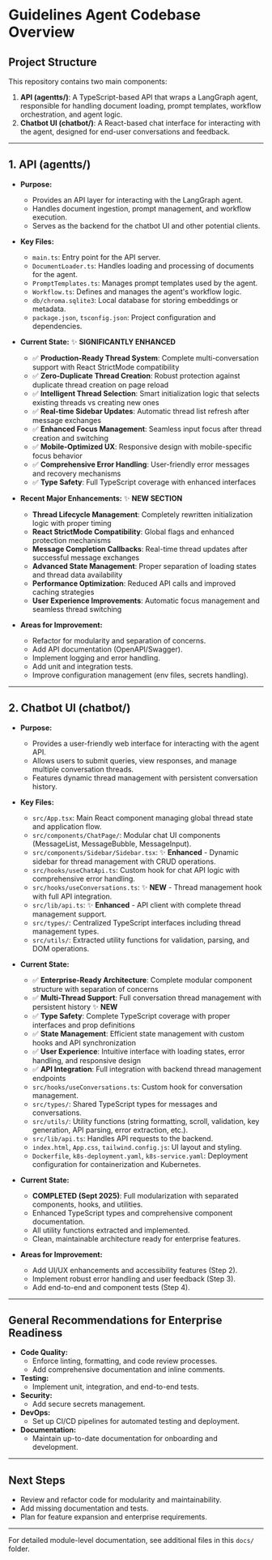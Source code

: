 # Guidelines Agent Codebase Overview

## Project Structure

This repository contains two main components:

1. **API (agentts/)**: A TypeScript-based API that wraps a LangGraph agent, responsible for handling document loading, prompt templates, workflow orchestration, and agent logic.
2. **Chatbot UI (chatbot/)**: A React-based chat interface for interacting with the agent, designed for end-user conversations and feedback.

---

## 1. API (agentts/)

- **Purpose:**
  - Provides an API layer for interacting with the LangGraph agent.
  - Handles document ingestion, prompt management, and workflow execution.
  - Serves as the backend for the chatbot UI and other potential clients.

- **Key Files:**
  - `main.ts`: Entry point for the API server.
  - `DocumentLoader.ts`: Handles loading and processing of documents for the agent.
  - `PromptTemplates.ts`: Manages prompt templates used by the agent.
  - `Workflow.ts`: Defines and manages the agent's workflow logic.
  - `db/chroma.sqlite3`: Local database for storing embeddings or metadata.
  - `package.json`, `tsconfig.json`: Project configuration and dependencies.

- **Current State:** ✨ **SIGNIFICANTLY ENHANCED**
  - ✅ **Production-Ready Thread System**: Complete multi-conversation support with React StrictMode compatibility
  - ✅ **Zero-Duplicate Thread Creation**: Robust protection against duplicate thread creation on page reload
  - ✅ **Intelligent Thread Selection**: Smart initialization logic that selects existing threads vs creating new ones
  - ✅ **Real-time Sidebar Updates**: Automatic thread list refresh after message exchanges  
  - ✅ **Enhanced Focus Management**: Seamless input focus after thread creation and switching
  - ✅ **Mobile-Optimized UX**: Responsive design with mobile-specific focus behavior
  - ✅ **Comprehensive Error Handling**: User-friendly error messages and recovery mechanisms
  - ✅ **Type Safety**: Full TypeScript coverage with enhanced interfaces

- **Recent Major Enhancements:** ✨ **NEW SECTION**
  - **Thread Lifecycle Management**: Completely rewritten initialization logic with proper timing
  - **React StrictMode Compatibility**: Global flags and enhanced protection mechanisms
  - **Message Completion Callbacks**: Real-time thread updates after successful message exchanges
  - **Advanced State Management**: Proper separation of loading states and thread data availability
  - **Performance Optimization**: Reduced API calls and improved caching strategies
  - **User Experience Improvements**: Automatic focus management and seamless thread switching

- **Areas for Improvement:**
  - Refactor for modularity and separation of concerns.
  - Add API documentation (OpenAPI/Swagger).
  - Implement logging and error handling.
  - Add unit and integration tests.
  - Improve configuration management (env files, secrets handling).

---

## 2. Chatbot UI (chatbot/)

- **Purpose:**
  - Provides a user-friendly web interface for interacting with the agent API.
  - Allows users to submit queries, view responses, and manage multiple conversation threads.
  - Features dynamic thread management with persistent conversation history.

- **Key Files:**
  - `src/App.tsx`: Main React component managing global thread state and application flow.
  - `src/components/ChatPage/`: Modular chat UI components (MessageList, MessageBubble, MessageInput).
  - `src/components/Sidebar/Sidebar.tsx`: ✨ **Enhanced** - Dynamic sidebar for thread management with CRUD operations.
  - `src/hooks/useChatApi.ts`: Custom hook for chat API logic with comprehensive error handling.
  - `src/hooks/useConversations.ts`: ✨ **NEW** - Thread management hook with full API integration.
  - `src/lib/api.ts`: ✨ **Enhanced** - API client with complete thread management support.
  - `src/types/`: Centralized TypeScript interfaces including thread management types.
  - `src/utils/`: Extracted utility functions for validation, parsing, and DOM operations.

- **Current State:**
  - ✅ **Enterprise-Ready Architecture**: Complete modular component structure with separation of concerns
  - ✅ **Multi-Thread Support**: Full conversation thread management with persistent history ✨ **NEW**
  - ✅ **Type Safety**: Complete TypeScript coverage with proper interfaces and prop definitions
  - ✅ **State Management**: Efficient state management with custom hooks and API synchronization
  - ✅ **User Experience**: Intuitive interface with loading states, error handling, and responsive design
  - ✅ **API Integration**: Full integration with backend thread management endpoints
  - `src/hooks/useConversations.ts`: Custom hook for conversation management.
  - `src/types/`: Shared TypeScript types for messages and conversations.
  - `src/utils/`: Utility functions (string formatting, scroll, validation, key generation, API parsing, error extraction, etc.).
  - `src/lib/api.ts`: Handles API requests to the backend.
  - `index.html`, `App.css`, `tailwind.config.js`: UI layout and styling.
  - `Dockerfile`, `k8s-deployment.yaml`, `k8s-service.yaml`: Deployment configuration for containerization and Kubernetes.

- **Current State:**
  - **COMPLETED (Sept 2025)**: Full modularization with separated components, hooks, and utilities.
  - Enhanced TypeScript types and comprehensive component documentation.
  - All utility functions extracted and implemented.
  - Clean, maintainable architecture ready for enterprise features.

- **Areas for Improvement:**
  - Add UI/UX enhancements and accessibility features (Step 2).
  - Implement robust error handling and user feedback (Step 3).
  - Add end-to-end and component tests (Step 4).

---

## General Recommendations for Enterprise Readiness

- **Code Quality:**
  - Enforce linting, formatting, and code review processes.
  - Add comprehensive documentation and inline comments.
- **Testing:**
  - Implement unit, integration, and end-to-end tests.
- **Security:**
  - Add secure secrets management.
- **DevOps:**
  - Set up CI/CD pipelines for automated testing and deployment.
- **Documentation:**
  - Maintain up-to-date documentation for onboarding and development.

---

## Next Steps

- Review and refactor code for modularity and maintainability.
- Add missing documentation and tests.
- Plan for feature expansion and enterprise requirements.

---

For detailed module-level documentation, see additional files in this `docs/` folder.
